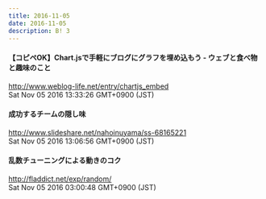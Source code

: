 ```yaml
---
title: 2016-11-05
date: 2016-11-05
description: B! 3
---
```


#### 【コピペOK】Chart.jsで手軽にブログにグラフを埋め込もう - ウェブと食べ物と趣味のこと
http://www.weblog-life.net/entry/chartjs_embed<br>
Sat Nov 05 2016 13:33:26 GMT+0900 (JST)<br>


#### 成功するチームの隠し味
http://www.slideshare.net/nahoinuyama/ss-68165221<br>
Sat Nov 05 2016 13:06:56 GMT+0900 (JST)<br>


#### 乱数チューニングによる動きのコク
http://fladdict.net/exp/random/<br>
Sat Nov 05 2016 03:00:48 GMT+0900 (JST)<br>



